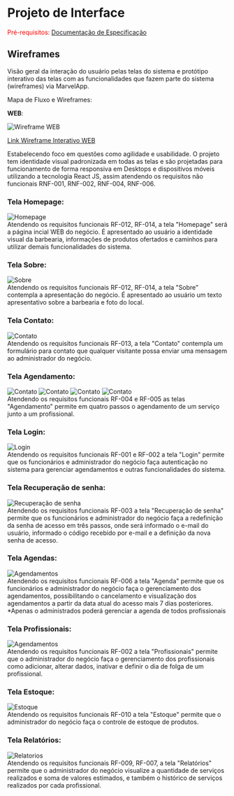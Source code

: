 
# Projeto de Interface

<span style="color:red">Pré-requisitos: <a href="2-Especificação do Projeto.md"> Documentação de Especificação</a></span>

## Wireframes

Visão geral da interação do usuário pelas telas do sistema e protótipo interativo das telas com as funcionalidades que fazem parte do sistema (wireframes) via MarvelApp.

Mapa de Fluxo e Wireframes:

**WEB**:

![Wireframe WEB](img/flowmap_final.png)

<a href="https://marvelapp.com/prototype/7de3jfh" target="_blank"> Link Wireframe Interativo WEB</a>

Estabelecendo foco em questões como agilidade e usabilidade. O projeto tem identidade visual padronizada em todas as telas e são projetadas para funcionamento de forma responsiva em Desktops e dispositivos móveis utilizando a tecnologia React JS, assim atendendo os requisitos não funcionais RNF-001, RNF-002, RNF-004, RNF-006.

### Tela Homepage:
![Homepage](img/homepage.png)
<br>
Atendendo os requisitos funcionais RF-012, RF-014, a tela "Homepage" será a página incial WEB do negócio. É apresentado ao usuário a identidade visual da barbearia, informações de produtos ofertados e caminhos para utilizar demais funcionalidades do sistema. 
<br>

### Tela Sobre:
![Sobre](img/sobre.png)
<br>
Atendendo os requisitos funcionais RF-012, RF-014, a tela "Sobre" contempla a apresentação do negócio. É apresentado ao usuário um texto apresentativo sobre a barbearia e foto do local. 
<br>

### Tela Contato:
![Contato](img/contato.png)
<br>
Atendendo os requisitos funcionais RF-013, a tela "Contato" contempla um formulário para contato que qualquer visitante possa enviar uma mensagem ao administrador do negócio. 
<br>

### Tela Agendamento:
![Contato](img/age_1.png)
![Contato](img/age_2.png)
![Contato](img/age_3.png)
![Contato](img/age_4.png)
<br>
Atendendo os requisitos funcionais RF-004 e RF-005 as telas "Agendamento" permite em quatro passos o agendamento de um serviço junto a um profissional. 
<br>

### Tela Login:
![Login](img/login.png)
<br>
Atendendo os requisitos funcionais RF-001 e RF-002 a tela "Login" permite que os funcionários e administrador do negócio faça autenticação no sistema para gerenciar agendamentos e outras funcionalidades do sistema. 
<br>

### Tela Recuperação de senha:
![Recuperação de senha](img/recupera_senha.png)
<br>
Atendendo os requisitos funcionais RF-003 a tela "Recuperação de senha" permite que os funcionários e administrador do negócio faça a redefinição da senha de acesso em três passos, onde será informado o e-mail do usuário, informado o código recebido por e-mail e a definição da nova senha de acesso. 
<br>


### Tela Agendas:
![Agendamentos](img/pla_agenda.png)
<br>
Atendendo os requisitos funcionais RF-006 a tela "Agenda" permite que os funcionários e administrador do negócio faça o gerenciamento dos agendamentos, possibilitando o cancelamento e visualização dos agendamentos a partir da data atual do acesso mais 7 dias posteriores. *Apenas o administrados poderá gerenciar a agenda de todos profissionais
<br>

### Tela Profissionais:
![Agendamentos](img/pla_agenda.png)
<br>
Atendendo os requisitos funcionais RF-002 a tela "Profissionais" permite que o administrador do negócio faça o gerenciamento dos profissionais como adicionar, alterar dados, inativar e definir o dia de folga de um profissional. 
<br>

### Tela Estoque:
![Estoque](img/pla_estoque.png)
<br>
Atendendo os requisitos funcionais RF-010 a tela "Estoque" permite que o administrador do negócio faça o controle de estoque de produtos.
<br>

### Tela Relatórios:
![Relatorios](img/pla_relatorios.png)
<br>
Atendendo os requisitos funcionais RF-009, RF-007, a tela "Relatórios" permite que o administrador do negócio visualize a quantidade de serviços realizados e soma de valores estimados, e também o histórico de serviços realizados por cada profissional.
<br>

